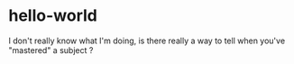 # hello-world

I don't really know what I'm doing, is there really a way to tell when you've "mastered" a subject ?
